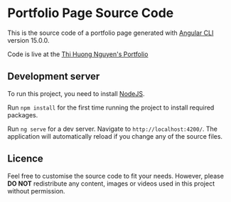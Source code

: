 # Portfolio Page Source Code

This is the source code of a portfolio page generated with [Angular CLI](https://github.com/angular/angular-cli) version 15.0.0.  

Code is live at the [Thi Huong Nguyen's Portfolio](https://thihuongnguyen.github.io/)

## Development server

To run this project, you need to install [NodeJS](https://nodejs.org/en/).  

Run `npm install` for the first time running the project to install required packages.  

Run `ng serve` for a dev server. Navigate to `http://localhost:4200/`. The application will automatically reload if you change any of the source files.

## Licence

Feel free to customise the source code to fit your needs. However, please **DO NOT** redistribute any content, images or videos used in this project without permission.  